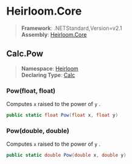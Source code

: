 # Heirloom.Core

> **Framework**: .NETStandard,Version=v2.1  
> **Assembly**: [Heirloom.Core][0]  

## Calc.Pow

> **Namespace**: [Heirloom][0]  
> **Declaring Type**: [Calc][1]  

### Pow(float, float)

Computes `x` raised to the power of `y` .

```cs
public static float Pow(float x, float y)
```

### Pow(double, double)

Computes `x` raised to the power of `y` .

```cs
public static double Pow(double x, double y)
```

[0]: ../../../Heirloom.Core.md
[1]: ../Calc.md
